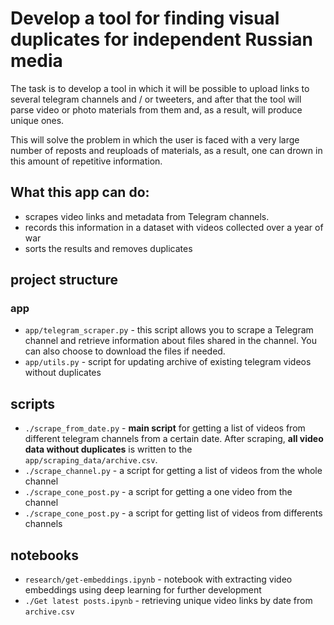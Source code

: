 # Develop a tool for finding visual duplicates for independent Russian media

The task is to develop a tool in which it will be possible to upload links to several telegram channels and / or tweeters, and after that the tool will parse video or photo materials from them and, as a result, will produce unique ones.

This will solve the problem in which the user is faced with a very large number of reposts and reuploads of materials, as a result, one can drown in this amount of repetitive information.

## What this app can do:
- scrapes video links and metadata from Telegram channels. 
- records this information in a dataset with videos collected over a year of war
- sorts the results and removes duplicates

## project structure
### app
- `app/telegram_scraper.py` - this script allows you to scrape a Telegram channel and retrieve information about files shared in the channel. You can also choose to download the files if needed.
- `app/utils.py` - script for updating archive of existing telegram videos without duplicates

## scripts
- `./scrape_from_date.py` - **main script** for getting a list of videos from different telegram channels from a certain date. After scraping, **all video data without duplicates** is written to the `app/scraping_data/archive.csv`.
- `./scrape_channel.py` - a script for getting a list of videos from the whole channel
- `./scrape_cone_post.py` - a script for getting a one video from the channel
- `./scrape_cone_post.py` - a script for getting list of videos from differents channels

## notebooks
- `research/get-embeddings.ipynb` - notebook with extracting video embeddings using deep learning for further development
- `./Get latest posts.ipynb` - retrieving unique video links by date from `archive.csv`

